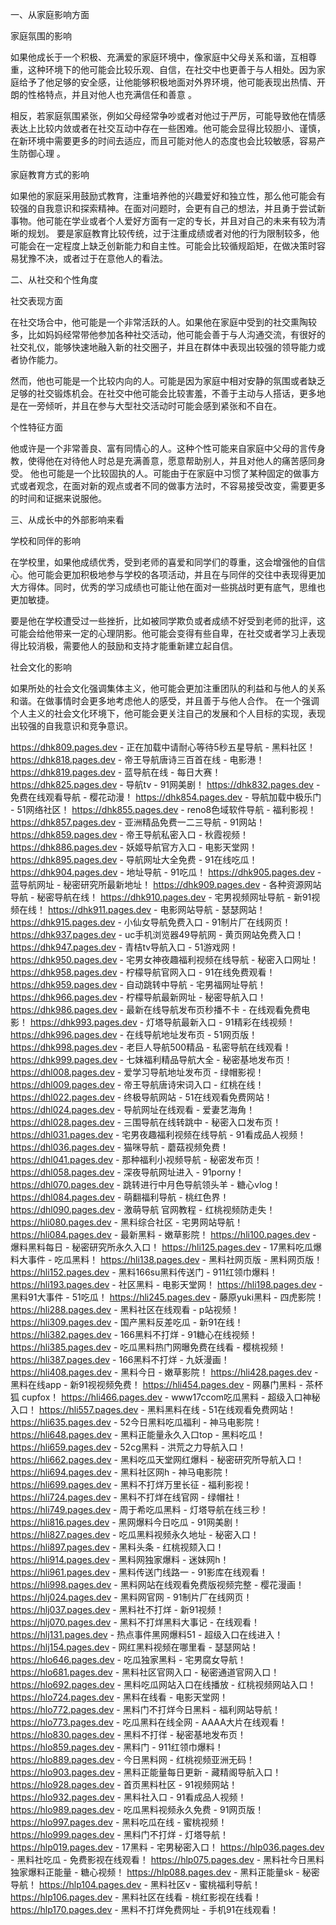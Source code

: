 一、从家庭影响方面

家庭氛围的影响

如果他成长于一个积极、充满爱的家庭环境中，像家庭中父母关系和谐，互相尊重，这种环境下的他可能会比较乐观、自信，在社交中也更善于与人相处。因为家庭给予了他足够的安全感，让他能够积极地面对外界环境，他可能表现出热情、开朗的性格特点，并且对他人也充满信任和善意 。

相反，若家庭氛围紧张，例如父母经常争吵或者对他过于严厉，可能导致他在情感表达上比较内敛或者在社交互动中存在一些困难。他可能会显得比较胆小、谨慎，在新环境中需要更多的时间去适应，而且可能对他人的态度也会比较敏感，容易产生防御心理 。

家庭教育方式的影响

如果他的家庭采用鼓励式教育，注重培养他的兴趣爱好和独立性，那么他可能会有较强的自我意识和探索精神。在面对问题时，会更有自己的想法，并且勇于尝试新事物。他可能在学业或者个人爱好方面有一定的专长，并且对自己的未来有较为清晰的规划。
要是家庭教育比较传统，过于注重成绩或者对他的行为限制较多，他可能会在一定程度上缺乏创新能力和自主性。可能会比较循规蹈矩，在做决策时容易犹豫不决，或者过于在意他人的看法。

二、从社交和个性角度

社交表现方面

在社交场合中，他可能是一个非常活跃的人。如果他在家庭中受到的社交熏陶较多，比如妈妈经常带他参加各种社交活动，他可能会善于与人沟通交流，有很好的社交礼仪，能够快速地融入新的社交圈子，并且在群体中表现出较强的领导能力或者协作能力。

然而，他也可能是一个比较内向的人。可能是因为家庭中相对安静的氛围或者缺乏足够的社交锻炼机会。在社交中他可能会比较害羞，不善于主动与人搭话，更多地是在一旁倾听，并且在参与大型社交活动时可能会感到紧张和不自在。

个性特征方面

他或许是一个非常善良、富有同情心的人。这种个性可能来自家庭中父母的言传身教，使得他在对待他人时总是充满善意，愿意帮助别人，并且对他人的痛苦感同身受。
他也可能是一个比较固执的人。可能由于在家庭中习惯了某种固定的做事方式或者观念，在面对新的观点或者不同的做事方法时，不容易接受改变，需要更多的时间和证据来说服他。

三、从成长中的外部影响来看

学校和同伴的影响

在学校里，如果他成绩优秀，受到老师的喜爱和同学们的尊重，这会增强他的自信心。他可能会更加积极地参与学校的各项活动，并且在与同伴的交往中表现得更加大方得体。同时，优秀的学习成绩也可能让他在面对一些挑战时更有底气，思维也更加敏捷。

要是他在学校遭受过一些挫折，比如被同学欺负或者成绩不好受到老师的批评，这可能会给他带来一定的心理阴影。他可能会变得有些自卑，在社交或者学习上表现得比较消极，需要他人的鼓励和支持才能重新建立起自信。

社会文化的影响

如果所处的社会文化强调集体主义，他可能会更加注重团队的利益和与他人的关系和谐。在做事情时会更多地考虑他人的感受，并且善于与他人合作。
在一个强调个人主义的社会文化环境下，他可能会更关注自己的发展和个人目标的实现，表现出较强的自我意识和竞争意识。

https://dhk809.pages.dev - 正在加载中请耐心等待5秒五星导航 - 黑料社区！
https://dhk818.pages.dev - 帝王导航唐诗三百首在线 - 电影港！
https://dhk819.pages.dev - 蓝导航在线 - 每日大赛！
https://dhk825.pages.dev - 导航tv - 91网美剧！
https://dhk832.pages.dev - 免费在线观看导航 - 樱花动漫！
https://dhk854.pages.dev - 导航加载中极乐门 - 51网络社区！
https://dhk855.pages.dev - reno8色域软件导航 - 福利影视！
https://dhk857.pages.dev - 亚洲精品免费一二三导航 - 91网站！
https://dhk859.pages.dev - 帝王导航私密入口 - 秋霞视频！
https://dhk886.pages.dev - 妖姬导航官方入口 - 电影天堂网！
https://dhk895.pages.dev - 导航网址大全免费 - 91在线吃瓜！
https://dhk904.pages.dev - 地址导航 - 91吃瓜！
https://dhk905.pages.dev - 蓝导航网址 - 秘密研究所最新地址！
https://dhk909.pages.dev - 各种资源网站导航 - 秘密导航在线！
https://dhk910.pages.dev - 宅男视频网址导航 - 新91视频在线！
https://dhk911.pages.dev - 电影网站导航 - 瑟瑟网站！
https://dhk915.pages.dev - 小仙女导航免费入口 - 91制片厂在线网页！
https://dhk937.pages.dev - uc手机浏览器49导航网 - 黄页网站免费入口！
https://dhk947.pages.dev - 青桔tv导航入口 - 51游戏网！
https://dhk950.pages.dev - 宅男女神夜趣福利视频在线导航 - 秘密入口网址！
https://dhk958.pages.dev - 柠檬导航官网入口 - 91在线免费观看！
https://dhk959.pages.dev - 自动跳转中导航 - 宅男福网址导航！
https://dhk966.pages.dev - 柠檬导航最新网址 - 秘密导航入口！
https://dhk986.pages.dev - 最新在线导航发布页秒播不卡 - 在线观看免费电影！
https://dhk993.pages.dev - 灯塔导航最新入口 - 91精彩在线视频！
https://dhk996.pages.dev - 在线导航地址发布页 - 51网页版！
https://dhk998.pages.dev - 老巨人导航500精品 - 私密导航在线观看！
https://dhk999.pages.dev - 七妹福利精品导航大全 - 秘密基地发布页！
https://dhl008.pages.dev - 爱学习导航地址发布页 - 绿帽影视！
https://dhl009.pages.dev - 帝王导航唐诗宋词入口 - 红桃在线！
https://dhl022.pages.dev - 终极导航网站 - 51在线观看免费网站！
https://dhl024.pages.dev - 导航网址在线观看 - 爱妻艺海角！
https://dhl028.pages.dev - 三围导航在线转跳中 - 秘密入口发布页！
https://dhl031.pages.dev - 宅男夜趣福利视频在线导航 - 91看成品人视频！
https://dhl036.pages.dev - 猫咪导航 - 蘑菇视频免费！
https://dhl041.pages.dev - 那种福利小视频导航 - 秘密发布页！
https://dhl058.pages.dev - 深夜导航网址进入 - 91porny！
https://dhl070.pages.dev - 跳转进行中月色导航领头羊 - 糖心vlog！
https://dhl084.pages.dev - 萌翻福利导航 - 桃红色界！
https://dhl090.pages.dev - 激萌导航 官网教程 - 红桃视频防走失！
https://hli080.pages.dev - 黑料综合社区 - 宅男网站导航！
https://hli084.pages.dev - 最新黑料 - 嫩草影院！
https://hli100.pages.dev - 爆料黑料每日 - 秘密研究所永久入口！
https://hli125.pages.dev - 17黑料吃瓜爆料大事件 - 吃瓜黑料！
https://hli138.pages.dev - 黑料社网页版 - 黑料网页版！
https://hli152.pages.dev - 黑料166su黑料传送门 - 911红领巾爆料！
https://hli193.pages.dev - 社区黑料 - 电影天堂网！
https://hli198.pages.dev - 黑料91大事件 - 51吃瓜！
https://hli245.pages.dev - 藤原yuki黑料 - 四虎影院！
https://hli288.pages.dev - 黑料社区在线观看 - p站视频！
https://hli309.pages.dev - 国产黑料反差吃瓜 - 新91在线！
https://hli382.pages.dev - 166黑料不打烊 - 91糖心在线视频！
https://hli385.pages.dev - 吃瓜黑料热门网曝免费在线看 - 樱桃视频！
https://hli387.pages.dev - 166黑料不打烊 - 九妖漫画！
https://hli408.pages.dev - 黑料今日 - 嫩草影院！
https://hli428.pages.dev - 黑料在线app - 新91视视频免费！
https://hli454.pages.dev - 网暴门黑料 - 茶杯狐 cupfox！
https://hli466.pages.dev - www17ccom吃瓜黑料 - 超级入口神秘入口！
https://hli557.pages.dev - 黑料黑料在线 - 51在线观看免费网站！
https://hli635.pages.dev - 52今日黑料吃瓜福利 - 神马电影院！
https://hli648.pages.dev - 黑料正能量永久入口top - 黑料吃瓜！
https://hli659.pages.dev - 52cg黑料 - 洪荒之力导航入口！
https://hli662.pages.dev - 黑料吃瓜天堂网红爆料 - 秘密研究所导航入口！
https://hli694.pages.dev - 黑料社区网h - 神马电影院！
https://hli699.pages.dev - 黑料不打烊万里长征 - 福利影视！
https://hli724.pages.dev - 黑料不打烊在线官网 - 绿帽社！
https://hli749.pages.dev - 周于希吃瓜黑料 - 灯塔导航在线三秒！
https://hli816.pages.dev - 黑网爆料今日吃瓜 - 91网美剧！
https://hli827.pages.dev - 吃瓜黑料视频永久地址 - 秘密入口！
https://hli897.pages.dev - 黑料头条 - 红桃视颏入口！
https://hli914.pages.dev - 黑料网独家爆料 - 迷妹网h！
https://hli961.pages.dev - 黑料传送门线路一 - 91影库在线观看！
https://hli998.pages.dev - 黑料网站在线观看免费版视频完整 - 樱花漫画！
https://hlj024.pages.dev - 黑料网官网 - 91制片厂在线网页！
https://hlj037.pages.dev - 黑料社不打烊 - 新91视频！
https://hlj070.pages.dev - 黑料不打烊黑料大事记 - 在线观看！
https://hlj131.pages.dev - 热点事件黑网爆料51 - 超级入口在线进入！
https://hlj154.pages.dev - 网红黑料视频在哪里看 - 瑟瑟网站！
https://hlo646.pages.dev - 吃瓜独家黑料 - 宅男腐女导航！
https://hlo681.pages.dev - 黑料社区官网入口 - 秘密通道官网入口！
https://hlo692.pages.dev - 黑料吃瓜网站入口在线播放 - 红桃视频网站入口！
https://hlo724.pages.dev - 黑料在线看 - 电影天堂网！
https://hlo772.pages.dev - 黑料门不打烊今日黑料 - 福利网站导航！
https://hlo773.pages.dev - 吃瓜黑料在线全网 - AAAA大片在线观看！
https://hlo830.pages.dev - 黑料不打徉 - 秘密基地发布页！
https://hlo859.pages.dev - 黑料门 - 911红领巾爆料！
https://hlo889.pages.dev - 今日黑料网 - 红桃视频亚洲无码！
https://hlo903.pages.dev - 黑料正能量每日更新 - 藏精阁导航入口！
https://hlo928.pages.dev - 首页黑料杜区 - 91视频网站！
https://hlo932.pages.dev - 黑料社入口 - 91看成品人视频！
https://hlo989.pages.dev - 吃瓜黑料视频永久免费 - 91网页版！
https://hlo997.pages.dev - 黑料吃瓜在线 - 蜜桃视频！
https://hlo999.pages.dev - 黑料门不打烊 - 灯塔导航！
https://hlp019.pages.dev - 17黑料 - 宅男秘密入口！
https://hlp036.pages.dev - 黑料社吃瓜 - 免费影视在线观看！
https://hlp075.pages.dev - 黑料社今日黑料独家爆料正能量 - 糖心视频！
https://hlp088.pages.dev - 黑料正能量sk - 秘密导航！
https://hlp104.pages.dev - 黑料社区v - 蜜桃福利导航！
https://hlp106.pages.dev - 黑料社区在线看 - 桃红影视在线看！
https://hlp170.pages.dev - 黑料不打烊免费网址 - 手机91在线观看！
